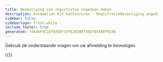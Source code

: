 ```yaml
---
title: Bevestiging van registratie ongedaan maken
description: Automation Kit kantooruren - Registratiebevestiging ongedaan maken
sidebar: false
sidebarlogo: fresh-white
include_footer: true
generated: 74A4EF4CCA7939DF35FE293B8736D7D5A8EF0C86
---
```


Gebruik de onderstaande vragen om uw afmelding te bevestigen.

{{<questions name="/office-hours/unregister-confirm.json" completed="Thank you for completing unregistration confirmation" showNavigationButtons=false >}}
